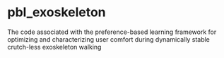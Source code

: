 # pbl_exoskeleton
The code associated with the preference-based learning framework for optimizing and characterizing user comfort during dynamically stable crutch-less exoskeleton walking
